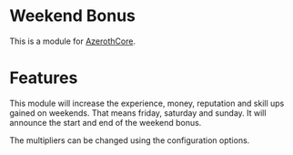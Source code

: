 # Weekend Bonus
This is a module for [AzerothCore](https://github.com/azerothcore/azerothcore-wotlk).

# Features
This module will increase the experience, money, reputation and skill ups gained on weekends. That means friday, saturday and sunday. It will announce the start and end of the weekend bonus.

The multipliers can be changed using the configuration options.
